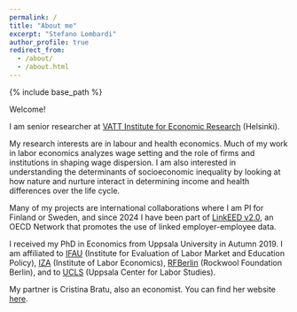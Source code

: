 ```yaml
---
permalink: /
title: "About me"
excerpt: "Stefano Lombardi"
author_profile: true
redirect_from: 
  - /about/
  - /about.html
---
```


{% include base_path %}

<p style="margin-top:0.3cm;">Welcome!</p>

<p style="margin-top:0.3cm;">I am senior researcher at <a href="https://vatt.fi/en/frontpage">VATT Institute for Economic Research</a> (Helsinki). 
</p>

<!--
<p style="margin-top:0.3cm;">My research interests are in Labour and Health economics. I use microeconometric methods and population-wide matched employer-employee data, health registers, and genetic data to study the production and persistence socioeconomic inequality. In much of my work I analyze the role of employers in determining income differences across workers, which I study in various international projects where I am PI for Finland and Sweden.
within and across generations/differences over the life cycle 
  You can read more in detail about my research in my Research statement "here".
-->


<p style="margin-top:0.3cm;">My research interests are in labour and health economics. 
<!--I study the effectiveness of social policies and the sources of income and health inequality by using causal inference methods. -->
Much of my work in labor economics analyzes wage setting and the role of firms and institutions in shaping wage dispersion. I am also interested in understanding the determinants of socioeconomic inequality by looking at how nature and nurture interact in determining income and health differences over the life cycle.
</p>
<!--
My interests are in the field of labor and health economics. I study the effectiveness of social policies and the sources of inequality in society by using population registers and by developing and adopting causal inference methods. Part of my research studies the role of employers in determining income inequality. In this context, I am part of various international projects where I am PI for Sweden and Finland and that in some cases I co-lead. I am also interested in understanding the determinants of socioeconomic inequality by looking at how nature and nurture interact in shaping income and health differences over the lifetime.
-->

<p style="margin-top:0.3cm;">Many of my projects are international collaborations where I am PI for Finland or Sweden, and since 2024 I have been part of <a href="https://www.oecd.org/en/about/projects/linkeed-200.html">LinkEED v2.0</a>, an OECD Network that promotes the use of linked employer-employee data. <!--As part of LinkEED, I co-lead an academic project on job loss and the green transition and collaborate on several other policy and academic projects.-->
</p> 


<p style="margin-top:0.3cm;">I received my PhD in Economics from Uppsala University in Autumn 2019. I am affiliated to <a href="https://www.ifau.se/en/">IFAU</a> (Institute for Evaluation of Labor Market and Education Policy), <a href="https://www.iza.org/people/affiliates/21993/stefano-lombardi">IZA</a> (Institute of Labor Economics), <a href="https://www.rfberlin.com/">RFBerlin</a> (Rockwool Foundation Berlin), and to <a href="https://ucls.nek.uu.se/about-the-center/">UCLS</a> (Uppsala Center for Labor Studies).</p> 

<p style="margin-top:0.3cm;">My partner is Cristina Bratu, also an economist. You can find her website <a href="https://cristina-bratu.github.io/">here</a>.</p>

